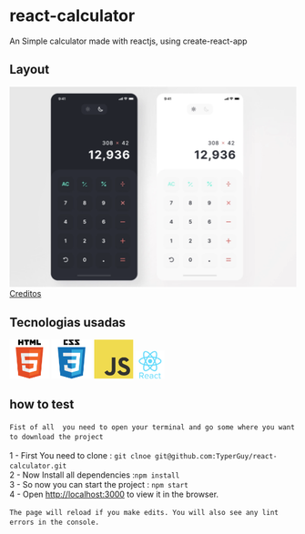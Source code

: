 # react-calculator

An Simple calculator made with reactjs, using create-react-app

## Layout

<img src="https://github.com/TyperGuy/react-calculator/blob/main/src/assets/calculator.png"/>
<a href ="https://dribbble.com/shots/14709020-Calculator">Creditos</a>

## Tecnologias usadas
<div>
  <img style="width:70px;" src="https://github.com/devicons/devicon/blob/master/icons/html5/html5-original-wordmark.svg">
  <img style="width:70px;" src="https://github.com/devicons/devicon/blob/master/icons/css3/css3-original-wordmark.svg">
  <img style="width:70px;" src="https://github.com/devicons/devicon/blob/master/icons/javascript/javascript-original.svg">
  <img style="width:50px" src="https://github.com/devicons/devicon/blob/master/icons/react/react-original-wordmark.svg">
</div>

## how to test
`Fist of all  you need to open your terminal and go some where you want to download the project `</br> </br>
1 - First You need to clone : `git clnoe git@github.com:TyperGuy/react-calculator.git ` </br>
2 - Now Install all dependencies :`npm install` </br>
3 - So now you can start the project : `npm start` </br>
4 - Open [http://localhost:3000](http://localhost:3000) to view it in the browser.


`The page will reload if you make edits.
You will also see any lint errors in the console.`

